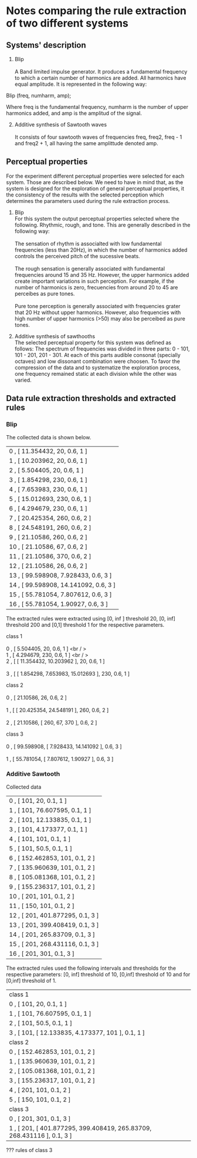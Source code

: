 # Notes comparing the rule extraction of two different systems



## Systems' description

1. Blip <br />  
A Band limited impulse generator. It produces a fundamental frequency to which a certain number of harmonics are added. All harmonics have equal amplitude. It is represented in the following way:<br />  

Blip (freq, numharm, amp); <br />  

Where freq is the fundamental frequency, numharm is the number of upper harmonics added, and amp is the amplitud of the signal.

2. Additive synthesis of Sawtooth waves <br />  
It consists of four sawtooth waves of frequencies freq, freq2, freq - 1 and freq2 + 1, all having the same amplittude denoted amp.


## Perceptual properties
For the experiment different perceptual properties were selected for each system. Those are described below. We need to have in mind that, as the system is designed for the exploration of general perceptual properties, it the consistency of the results with the selected perception which determines the parameters used during the rule extraction process.

1. Blip <br />
For this system the output perceptual properties selected where the following. Rhythmic, rough, and tone. This are generally described in the following way: <br />  
The sensation of rhythm is associalted with low fundamental frequencies (less than 20Hz), in which the number of harmonics added controls the perceived pitch of the sucessive beats. <br />  
The rough sensation is generally associated with fundamental frequencies around 15 and 35 Hz. However, the upper harmonics added create important variations in such perception. For example, if the number of harmonics is zero, frecuencies from around 20 to 45 are perceibes as pure tones.<br />  
Pure tone perception is generally associated with frequencies grater that 20 Hz without upper harmonics. However, also frequencies with high number of upper harmonics (>50) may also be perceibed as pure tones.<br />  

2. Additive synthesis of sawthooths<br/>
The selected perceptual property for this system was defined as follows:
The spectrum of frequencies was divided in three parts: 0 - 101, 101 - 201, 201 - 301. At each of this parts audible consonat (specially octaves) and low dissonant combination were choosen. To favor the compression of the data and to systematize the exploration process, one frequency remained static at each division while the other was varied.

## Data rule extraction thresholds and extracted rules

### Blip
The collected data is shown below.

|                                       | 
|---------------------------------------| 
| 0 , [ 11.354432, 20, 0.6, 1 ]         | 
| 1 , [ 10.203962, 20, 0.6, 1 ]         | 
| 2 , [ 5.504405, 20, 0.6, 1 ]          | 
| 3 , [ 1.854298, 230, 0.6, 1 ]         | 
| 4 , [ 7.653983, 230, 0.6, 1 ]         | 
| 5 , [ 15.012693, 230, 0.6, 1 ]        | 
| 6 , [ 4.294679, 230, 0.6, 1 ]         | 
| 7 , [ 20.425354, 260, 0.6, 2 ]        | 
| 8 , [ 24.548191, 260, 0.6, 2 ]        | 
| 9 , [ 21.10586, 260, 0.6, 2 ]         | 
| 10 , [ 21.10586, 67, 0.6, 2 ]         | 
| 11 , [ 21.10586, 370, 0.6, 2 ]        | 
| 12 , [ 21.10586, 26, 0.6, 2 ]         | 
| 13 , [ 99.598908, 7.928433, 0.6, 3 ]  | 
| 14 , [ 99.598908, 14.141092, 0.6, 3 ] | 
| 15 , [ 55.781054, 7.807612, 0.6, 3 ]  | 
| 16 , [ 55.781054, 1.90927, 0.6, 3 ]   | 

The extracted rules were extracted using [0, inf ] threshold 20, [0, inf] threshold 200 and [0,1] threshold  1 for the respective parameters.

class 1 <br />  
0 , [ 5.504405, 20, 0.6, 1 ] <br / >  
1 , [ 4.294679, 230, 0.6, 1 ] <br / >  
2 , [ [ 11.354432, 10.203962 ], 20, 0.6, 1 ] <br/>  
3 , [ [ 1.854298, 7.653983, 15.012693 ], 230, 0.6, 1 ] <br/>  

class 2 <br />  
0 , [ 21.10586, 26, 0.6, 2 ] <br />  
1 , [ [ 20.425354, 24.548191 ], 260, 0.6, 2 ] <br />  
2 , [ 21.10586, [ 260, 67, 370 ], 0.6, 2 ] <br />  

class 3 <br />  
0 , [ 99.598908, [ 7.928433, 14.141092 ], 0.6, 3 ] <br />  
1 , [ 55.781054, [ 7.807612, 1.90927 ], 0.6, 3 ]

### Additive Sawtooth
Collected data

|                                  | 
|----------------------------------| 
| 0 , [ 101, 20, 0.1, 1 ]          | 
| 1 , [ 101, 76.607595, 0.1, 1 ]   | 
| 2 , [ 101, 12.133835, 0.1, 1 ]   | 
| 3 , [ 101, 4.173377, 0.1, 1 ]    | 
| 4 , [ 101, 101, 0.1, 1 ]         | 
| 5 , [ 101, 50.5, 0.1, 1 ]        | 
| 6 , [ 152.462853, 101, 0.1, 2 ]  | 
| 7 , [ 135.960639, 101, 0.1, 2 ]  | 
| 8 , [ 105.081368, 101, 0.1, 2 ]  | 
| 9 , [ 155.236317, 101, 0.1, 2 ]  | 
| 10 , [ 201, 101, 0.1, 2 ]        | 
| 11 , [ 150, 101, 0.1, 2 ]        | 
| 12 , [ 201, 401.877295, 0.1, 3 ] | 
| 13 , [ 201, 399.408419, 0.1, 3 ] | 
| 14 , [ 201, 265.83709, 0.1, 3 ]  | 
| 15 , [ 201, 268.431116, 0.1, 3 ] | 
| 16 , [ 201, 301, 0.1, 3 ]        | 

The extracted rules used the following intervals and thresholds for the respective parameters: [0, inf] threshold of 10, [0,inf] threshold of 10 and for [0,inf] threshold of 1.

|                                                                        | 
|------------------------------------------------------------------------| 
|class 1                                                                 |
| 0 , [ 101, 20, 0.1, 1 ]                                                | 
| 1 , [ 101, 76.607595, 0.1, 1 ]                                         | 
| 2 , [ 101, 50.5, 0.1, 1 ]                                              | 
| 3 , [ 101, [ 12.133835, 4.173377, 101 ], 0.1, 1 ]  
|class 2                                                                 | 
| 0 , [ 152.462853, 101, 0.1, 2 ]                                        | 
| 1 , [ 135.960639, 101, 0.1, 2 ]                                        | 
| 2 , [ 105.081368, 101, 0.1, 2 ]                                        | 
| 3 , [ 155.236317, 101, 0.1, 2 ]                                        | 
| 4 , [ 201, 101, 0.1, 2 ]                                               | 
| 5 , [ 150, 101, 0.1, 2 ]
|class 3                                                                 | 
| 0 , [ 201, 301, 0.1, 3 ]                                               | 
| 1 , [ 201, [ 401.877295, 399.408419, 265.83709, 268.431116 ], 0.1, 3 ] | 


???  rules of class 3

 
